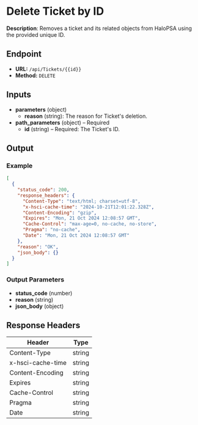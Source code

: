 # Delete Ticket by ID

**Description**: Removes a ticket and its related objects from HaloPSA using the provided unique ID.

## Endpoint

- **URL:** `/api/Tickets/{{id}}`
- **Method:** `DELETE`
## Inputs

- **parameters** (object)
  - **reason** (string): The reason for Ticket's deletion.
- **path_parameters** (object) – Required
  - **id** (string) – Required: The Ticket's ID.
## Output

### Example

```json
[
  {
    "status_code": 200,
    "response_headers": {
      "Content-Type": "text/html; charset=utf-8",
      "x-hsci-cache-time": "2024-10-21T12:01:22.328Z",
      "Content-Encoding": "gzip",
      "Expires": "Mon, 21 Oct 2024 12:08:57 GMT",
      "Cache-Control": "max-age=0, no-cache, no-store",
      "Pragma": "no-cache",
      "Date": "Mon, 21 Oct 2024 12:08:57 GMT"
    },
    "reason": "OK",
    "json_body": {}
  }
]
```
### Output Parameters

- **status_code** (number)
- **reason** (string)
- **json_body** (object)
## Response Headers

| Header | Type |
|--------|------|
| Content-Type | string |
| x-hsci-cache-time | string |
| Content-Encoding | string |
| Expires | string |
| Cache-Control | string |
| Pragma | string |
| Date | string |